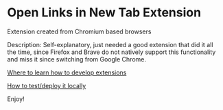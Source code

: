 # Open Links in New Tab Extension
Extension created from Chromium based browsers

Description: Self-explanatory, just needed a good extension that did it all the time, since Firefox and Brave do not natively support this functionality and miss it since switching from Google Chrome.

[Where to learn how to develop extensions](https://developer.chrome.com/docs/extensions/mv3/getstarted/) 

[How to test/deploy it locally](https://developer.chrome.com/docs/webstore/publish/) 


Enjoy!